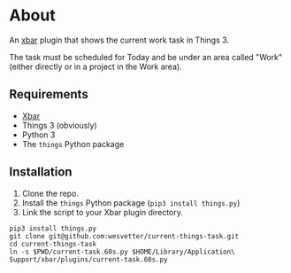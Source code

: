 # About

An [xbar][gh-xbar] plugin that shows the current work task in Things 3.

The task must be scheduled for Today and be under an area called "Work" (either directly or in a project in the Work area).

## Requirements

*   [Xbar][gh-xbar]
*   Things 3 (obviously)
*   Python 3
*   The `things` Python package

## Installation

1. Clone the repo.
2. Install the `things` Python package (`pip3 install things.py`)
3. Link the script to your Xbar plugin directory.

```
pip3 install things.py
git clone git@github.com:wesvetter/current-things-task.git
cd current-things-task
ln -s $PWD/current-task.60s.py $HOME/Library/Application\ Support/xbar/plugins/current-task.60s.py
```

[gh-xbar]: https://github.com/matryer/xbar

